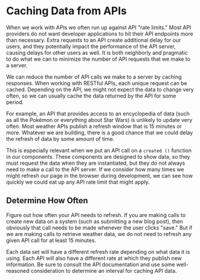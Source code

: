 # Caching Data from APIs
When we work with APIs we often run up against API "rate limits." Most API providers do not want developer applications to hit their API endpoints more than necessary. Extra requests to an API create additional delay for our users, and they potentially impact the performance of the API server, causing delays for other users as well. It is both neighborly and pragmatic to do what we can to minimize the number of API requests that we make to a server.

We can reduce the number of API calls we make to a server by caching responses. When working with RESTful APIs, each unique request can be cached. Depending on the API, we might not expect the data to change very often, so we can usually cache the data returned by the API for some period.

For example, an API that provides access to an encyclopedia of data (such as all the Pokémon or everything about Star Wars) is unlikely to update very often. Most weather APIs publish a refresh window that is 15 minutes or more. Whatever we are building, there is a good chance that we could delay the refresh of data by some amount of time.

This is especially relevant when we put an API call on a `created ()` function in our components. These components are designed to show data, so they must request the data when they are instantiated, but they do not always need to make a call to the API server. If we consider how many times we might refresh our page in the browser during development, we can see how quickly we could eat up any API rate limit that might apply.

## Determine How Often
Figure out how often your API needs to refresh. If you are making calls to create new data on a system (such as submitting a new blog post), then obviously that call needs to be made whenever the user clicks "save." But if we are making calls to retrieve weather data, we do not need to refresh any given API call for at least 15 minutes. 

Each data set will have a different refresh rate depending on what data it is using. Each API will also have a different rate at which they publish new information. Be sure to consult the API documentation and use some well-reasoned consideration to determine an interval for caching API data.











